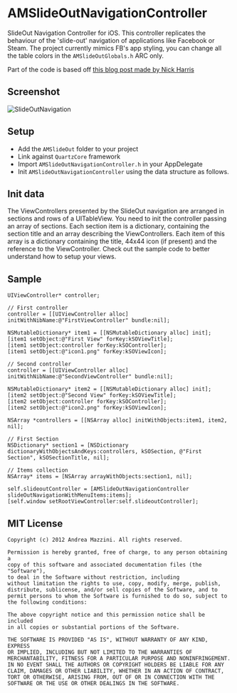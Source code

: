AMSlideOutNavigationController
==================

SlideOut Navigation Controller for iOS.
This controller replicates the behaviour of the 'slide-out' navigation of applications like Facebook or Steam.
The project currently mimics FB's app styling, you can change all the table colors in the ```AMSlideOutGlobals.h```
ARC only.

Part of the code is based off [this blog post made by Nick Harris](http://nickharris.wordpress.com/2012/02/05/ios-slide-out-navigation-code/)

Screenshot
--------------------
![SlideOutNavigation](http://www.eflatgames.com/github/AMSlideOut.png)

Setup
--------------------
* Add the ```AMSlideOut``` folder to your project
* Link against ```QuartzCore``` framework
* Import ```AMSlideOutNavigationController.h``` in your AppDelegate
* Init ```AMSlideOutNavigationController```  using the data structure as follows.

Init data
--------------------
The ViewControllers presented by the SlideOut navigation are arranged in sections and rows of a UITableView.
You need to init the controller passing an array of sections. Each section item is a dictionary, containing the section title and an array describing the ViewControllers. Each item of this array is a dictionary containing the title, 44x44 icon (if present) and the reference to the ViewController. Check out the sample code to better understand how to setup your views.

Sample
--------------------
	UIViewController* controller;
	
	// First controller
	controller = [[UIViewController alloc] initWithNibName:@"FirstViewController" bundle:nil];
	
	NSMutableDictionary* item1 = [[NSMutableDictionary alloc] init];
	[item1 setObject:@"First View" forKey:kSOViewTitle];
	[item1 setObject:controller forKey:kSOController];
	[item1 setObject:@"icon1.png" forKey:kSOViewIcon];
	
	// Second controller
	controller = [[UIViewController alloc] initWithNibName:@"SecondViewController" bundle:nil];
	
	NSMutableDictionary* item2 = [[NSMutableDictionary alloc] init];
	[item2 setObject:@"Second View" forKey:kSOViewTitle];
	[item2 setObject:controller forKey:kSOController];
	[item2 setObject:@"icon2.png" forKey:kSOViewIcon];
	
	NSArray *controllers = [[NSArray alloc] initWithObjects:item1, item2, nil];

	// First Section	
	NSDictionary* section1 = [NSDictionary dictionaryWithObjectsAndKeys:controllers, kSOSection, @"First Section", kSOSectionTitle, nil];
	
	// Items collection
	NSArray* items = [NSArray arrayWithObjects:section1, nil];

	self.slideoutController = [AMSlideOutNavigationController slideOutNavigationWithMenuItems:items];
	[self.window setRootViewController:self.slideoutController];

MIT License
--------------------
	Copyright (c) 2012 Andrea Mazzini. All rights reserved.

	Permission is hereby granted, free of charge, to any person obtaining a
	copy of this software and associated documentation files (the "Software"),
	to deal in the Software without restriction, including
	without limitation the rights to use, copy, modify, merge, publish,
	distribute, sublicense, and/or sell copies of the Software, and to
	permit persons to whom the Software is furnished to do so, subject to
	the following conditions:

	The above copyright notice and this permission notice shall be included
	in all copies or substantial portions of the Software.

	THE SOFTWARE IS PROVIDED "AS IS", WITHOUT WARRANTY OF ANY KIND, EXPRESS
	OR IMPLIED, INCLUDING BUT NOT LIMITED TO THE WARRANTIES OF
	MERCHANTABILITY, FITNESS FOR A PARTICULAR PURPOSE AND NONINFRINGEMENT.
	IN NO EVENT SHALL THE AUTHORS OR COPYRIGHT HOLDERS BE LIABLE FOR ANY
	CLAIM, DAMAGES OR OTHER LIABILITY, WHETHER IN AN ACTION OF CONTRACT,
	TORT OR OTHERWISE, ARISING FROM, OUT OF OR IN CONNECTION WITH THE
	SOFTWARE OR THE USE OR OTHER DEALINGS IN THE SOFTWARE.